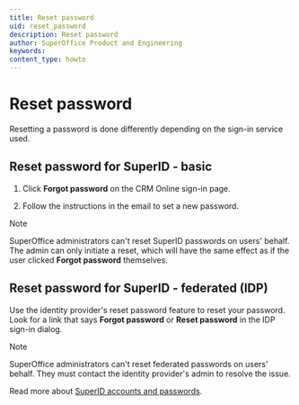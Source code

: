 ```yaml
---
title: Reset password
uid: reset_password
description: Reset password
author: SuperOffice Product and Engineering
keywords:
content_type: howto
---
```


# Reset password

Resetting a password is done differently depending on the sign-in service used.

## Reset password for SuperID - basic

1. Click **Forgot password** on the CRM Online sign-in page.

2. Follow the instructions in the email to set a new password.

> [!NOTE]
> SuperOffice administrators can't reset SuperID passwords on users' behalf. The admin can only initiate a reset, which will have the same effect as if the user clicked **Forgot password** themselves.

## Reset password for SuperID - federated (IDP)

Use the identity provider's reset password feature to reset your password. Look for a link that says **Forgot password** or **Reset password** in the IDP sign-in dialog.

> [!NOTE]
> SuperOffice administrators can't reset federated passwords on users' behalf. They must contact the identity provider's admin to resolve the issue.

Read more about [SuperID accounts and passwords][1].

<!-- Referenced links -->
[1]: ../superid/user-accounts-and-passwords.md
